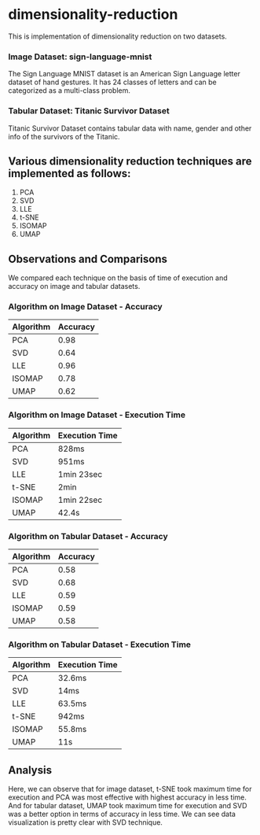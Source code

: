 # dimensionality-reduction
This is implementation of dimensionality reduction on two datasets.

### Image Dataset: sign-language-mnist
The Sign Language MNIST dataset is an American Sign Language letter dataset of hand gestures. It has 24 classes of letters and can be categorized as a multi-class problem.

### Tabular Dataset: Titanic Survivor Dataset
Titanic Survivor Dataset contains tabular data with name, gender and other info of the survivors of the Titanic.

## Various dimensionality reduction techniques are implemented as follows:
1. PCA
2. SVD
3. LLE
4. t-SNE
5. ISOMAP
6. UMAP

## Observations and Comparisons
We compared each technique on the basis of time of execution and accuracy on image and tabular datasets.

### Algorithm on Image Dataset - Accuracy

|   Algorithm   |    Accuracy    |
| ------------- | -------------  |
|     PCA       |     0.98       |
|     SVD       |     0.64       |
|     LLE       |     0.96       |
|     ISOMAP    |     0.78       |
|     UMAP      |     0.62       |

### Algorithm on Image Dataset - Execution Time

|   Algorithm   | Execution Time |
| ------------- | -------------  |
|     PCA       |     828ms      |
|     SVD       |     951ms      |
|     LLE       |   1min 23sec   |
|     t-SNE     |     2min       |
|     ISOMAP    |   1min 22sec   |
|     UMAP      |     42.4s      |

### Algorithm on Tabular Dataset - Accuracy

|   Algorithm   |    Accuracy    |
| ------------- | -------------  |
|     PCA       |     0.58       |
|     SVD       |     0.68       |
|     LLE       |     0.59       |
|     ISOMAP    |     0.59       |
|     UMAP      |     0.58       |	

### Algorithm on Tabular Dataset - Execution Time

|   Algorithm   | Execution Time |
| ------------- | -------------  |
|     PCA       |     32.6ms     |
|     SVD       |     14ms       |
|     LLE       |     63.5ms     |
|     t-SNE     |     942ms      |
|     ISOMAP    |     55.8ms     |
|     UMAP      |     11s        |

## Analysis
Here, we can observe that for image dataset, t-SNE took maximum time for execution and PCA was most effective with highest accuracy in less time. And for tabular dataset, UMAP took maximum time for execution and SVD was a better option in terms of accuracy in less time. We can see data visualization is pretty clear with SVD technique.
